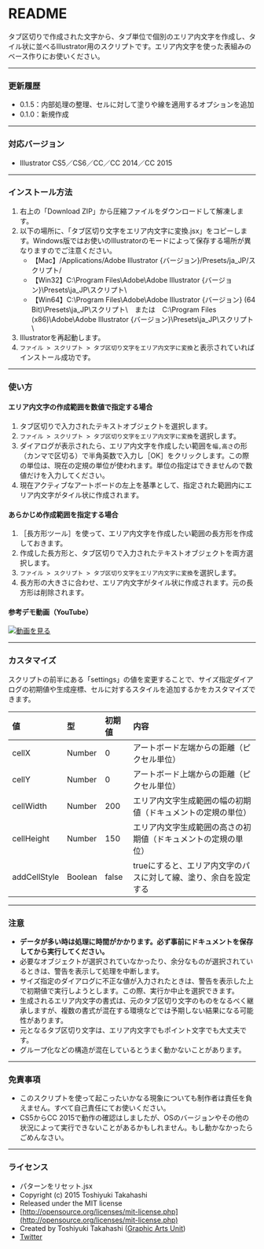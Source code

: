 # README

タブ区切りで作成された文字から、タブ単位で個別のエリア内文字を作成し、タイル状に並べるIllustrator用のスクリプトです。エリア内文字を使った表組みのベース作りにお使いください。

-----

### 更新履歴

* 0.1.5：内部処理の整理、セルに対して塗りや線を適用するオプションを追加
* 0.1.0：新規作成

-----

### 対応バージョン

* Illustrator CS5／CS6／CC／CC 2014／CC 2015
-----

### インストール方法

1. 右上の「Download ZIP」から圧縮ファイルをダウンロードして解凍します。
1. 以下の場所に、「タブ区切り文字をエリア内文字に変換.jsx」をコピーします。Windows版ではお使いのIllustratorのモードによって保存する場所が異なりますのでご注意ください。
	* 【Mac】/Applications/Adobe Illustrator {バージョン}/Presets/ja_JP/スクリプト/
	* 【Win32】C:\Program Files\Adobe\Adobe Illustrator {バージョン}\Presets\ja_JP\スクリプト\
	* 【Win64】C:\Program Files\Adobe\Adobe Illustrator {バージョン} (64 Bit)\Presets\ja_JP\スクリプト\　または　C:\Program Files (x86)\Adobe\Adobe Illustrator {バージョン}\Presets\ja_JP\スクリプト\
2. Illustratorを再起動します。
3. `ファイル > スクリプト > タブ区切り文字をエリア内文字に変換`と表示されていればインストール成功です。

-----

### 使い方

#### エリア内文字の作成範囲を数値で指定する場合

1. タブ区切りで入力されたテキストオブジェクトを選択します。
2. `ファイル > スクリプト > タブ区切り文字をエリア内文字に変換`を選択します。
3. ダイアログが表示されたら、エリア内文字を作成したい範囲を`幅,高さ`の形（カンマで区切る）で半角英数で入力し［OK］をクリックします。この際の単位は、現在の定規の単位が使われます。単位の指定はできませんので数値だけを入力してください。
4. 現在アクティブなアートボードの左上を基準として、指定された範囲内にエリア内文字がタイル状に作成されます。

#### あらかじめ作成範囲を指定する場合

1. ［長方形ツール］を使って、エリア内文字を作成したい範囲の長方形を作成しておきます。
2. 作成した長方形と、タブ区切りで入力されたテキストオブジェクトを両方選択します。
3. `ファイル > スクリプト > タブ区切り文字をエリア内文字に変換`を選択します。
4. 長方形の大きさに合わせ、エリア内文字がタイル状に作成されます。元の長方形は削除されます。

#### 参考デモ動画（YouTube）

[![動画を見る](http://img.youtube.com/vi/1f-_eooy6cQ/0.jpg)](https://www.youtube.com/watch?v=1f-_eooy6cQ)

-----

### カスタマイズ

スクリプトの前半にある「settings」の値を変更することで、サイズ指定ダイアログの初期値や生成座標、セルに対するスタイルを追加するかをカスタマイズできます。

| 値 | 型 | 初期値 | 内容 |
|:-----------|:------------|:------------|:------------|
| cellX | Number | 0 | アートボード左端からの距離（ピクセル単位） |
| cellY | Number | 0 | アートボード上端からの距離（ピクセル単位） |
| cellWidth | Number | 200 | エリア内文字生成範囲の幅の初期値（ドキュメントの定規の単位） |
| cellHeight | Number | 150 | エリア内文字生成範囲の高さの初期値（ドキュメントの定規の単位） |
| addCellStyle | Boolean | false | trueにすると、エリア内文字のパスに対して線、塗り、余白を設定する |

-----

### 注意

* **データが多い時は処理に時間がかかります。必ず事前にドキュメントを保存してから実行してください。**
* 必要なオブジェクトが選択されていなかったり、余分なものが選択されているときは、警告を表示して処理を中断します。
* サイズ指定のダイアログに不正な値が入力されたときは、警告を表示した上で初期値で実行しようとします。この際、実行か中止を選択できます。
* 生成されるエリア内文字の書式は、元のタブ区切り文字のものをなるべく継承しますが、複数の書式が混在する環境などでは予期しない結果になる可能性があります。
* 元となるタブ区切り文字は、エリア内文字でもポイント文字でも大丈夫です。
* グループ化などの構造が混在しているとうまく動かないことがあります。

-----

### 免責事項 ###

* このスクリプトを使って起こったいかなる現象についても制作者は責任を負えません。すべて自己責任にてお使いください。
* CS5からCC 2015で動作の確認はしましたが、OSのバージョンやその他の状況によって実行できないことがあるかもしれません。もし動かなかったらごめんなさい。

-----

### ライセンス ###

* パターンをリセット.jsx
* Copyright (c) 2015 Toshiyuki Takahashi
* Released under the MIT license
* [http://opensource.org/licenses/mit-license.php](http://opensource.org/licenses/mit-license.php)
* Created by Toshiyuki Takahashi ([Graphic Arts Unit](http://www.graphicartsunit.com/))
* [Twitter](https://twitter.com/gautt)